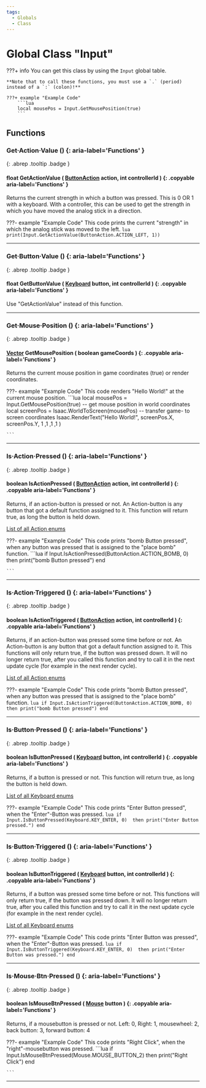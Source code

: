 ```yaml
---
tags:
  - Globals
  - Class
---
```

# Global Class "Input"

???+ info
    You can get this class by using the `Input` global table.

    **Note that to call these functions, you must use a `.` (period) instead of a `:` (colon)!**

    ???+ example "Example Code"
        ```lua
        local mousePos = Input.GetMousePosition(true)
        ```

## Functions
### Get·Action·Value () {: aria-label='Functions' }
[ ](#){: .abrep .tooltip .badge }
#### float GetActionValue ( [ButtonAction](enums/ButtonAction.md) action, int controllerId ) {: .copyable aria-label='Functions' }

Returns the current strength in which a button was pressed. This is 0 OR 1 with a keyboard. With a controller, this can be used to get the strength in which you have moved the analog stick in a direction.

???- example "Example Code"
    This code prints the current "strength" in which the analog stick was moved to the left.
    ```lua
    print(Input.GetActionValue(ButtonAction.ACTION_LEFT, 1))
    ```

___
### Get·Button·Value () {: aria-label='Functions' }
[ ](#){: .abrep .tooltip .badge }
#### float GetButtonValue ( [Keyboard](enums/Keyboard.md) button, int controllerId ) {: .copyable aria-label='Functions' }

Use "GetActionValue" instead of this function.
___
### Get·Mouse·Position () {: aria-label='Functions' }
[ ](#){: .abrep .tooltip .badge }
#### [Vector](Vector.md) GetMousePosition ( boolean gameCoords ) {: .copyable aria-label='Functions' }

Returns the current mouse position in game coordinates (true) or render coordinates.

???- example "Example Code"
    This code renders "Hello World!" at the current mouse position.
    ```lua
    local mousePos = Input.GetMousePosition(true) -- get mouse position in world coordinates
    local screenPos = Isaac.WorldToScreen(mousePos) -- transfer game- to screen coordinates
    Isaac.RenderText("Hello World!", screenPos.X, screenPos.Y, 1 ,1 ,1 ,1 )

    ```

___
### Is·Action·Pressed () {: aria-label='Functions' }
[ ](#){: .abrep .tooltip .badge }
#### boolean IsActionPressed ( [ButtonAction](enums/ButtonAction.md) action, int controllerId ) {: .copyable aria-label='Functions' }

Returns, if an action-button is pressed or not. An Action-button is any button that got a default function assigned to it. This function will return true, as long the button is held down.

[List of all Action enums](enums/ButtonAction.md)

???- example "Example Code"
    This code prints "bomb Button pressed", when any button was pressed that is assigned to the "place bomb" function.
    ```lua
    if Input.IsActionPressed(ButtonAction.ACTION_BOMB, 0)  then
        print("bomb Button pressed")
    end

    ```
___
### Is·Action·Triggered () {: aria-label='Functions' }
[ ](#){: .abrep .tooltip .badge }
#### boolean IsActionTriggered ( [ButtonAction](enums/ButtonAction.md) action, int controllerId ) {: .copyable aria-label='Functions' }

Returns, if an action-button was pressed some time before or not. An Action-button is any button that got a default function assigned to it. This functions will only return true, if the button was pressed down. It will no longer return true, after you called this function and try to call it in the next update cycle (for example in the next render cycle).

[List of all Action enums](enums/ButtonAction.md)

???- example "Example Code"
    This code prints "bomb Button pressed", when any button was pressed that is assigned to the "place bomb" function.
    ```lua
    if Input.IsActionTriggered(ButtonAction.ACTION_BOMB, 0)  then
        print("bomb Button pressed")
    end
    ```
___
### Is·Button·Pressed () {: aria-label='Functions' }
[ ](#){: .abrep .tooltip .badge }
#### boolean IsButtonPressed ( [Keyboard](enums/Keyboard.md) button, int controllerId ) {: .copyable aria-label='Functions' }

Returns, if a button is pressed or not. This function will return true, as long the button is held down.

[List of all Keyboard enums](enums/Keyboard.md)

???- example "Example Code"
    This code prints "Enter Button pressed", when the "Enter"-Button was pressed.
    ```lua
    if Input.IsButtonPressed(Keyboard.KEY_ENTER, 0)  then
        print("Enter Button pressed.")
    end
    ```
___
### Is·Button·Triggered () {: aria-label='Functions' }
[ ](#){: .abrep .tooltip .badge }
#### boolean IsButtonTriggered ( [Keyboard](enums/Keyboard.md) button, int controllerId ) {: .copyable aria-label='Functions' }

Returns, if a button was pressed some time before or not. This functions will only return true, if the button was pressed down. It will no longer return true, after you called this function and try to call it in the next update cycle (for example in the next render cycle).

[List of all Keyboard enums](enums/Keyboard.md)

???- example "Example Code"
    This code prints "Enter Button was pressed", when the "Enter"-Button was pressed.
    ```lua
    if Input.IsButtonTriggered(Keyboard.KEY_ENTER, 0)  then
        print("Enter Button was pressed.")
    end
    ```
___
### Is·Mouse·Btn·Pressed () {: aria-label='Functions' }
[ ](#){: .abrep .tooltip .badge }
#### boolean IsMouseBtnPressed ( [Mouse](enums/Mouse.md) button ) {: .copyable aria-label='Functions' }

Returns, if a mousebutton is pressed or not.
Left: 0, Right: 1, mousewheel: 2, back button: 3, forward button: 4

???- example "Example Code"
    This code prints "Right Click", when the "right"-mousebutton was pressed.
    ```lua
    if Input.IsMouseBtnPressed(Mouse.MOUSE_BUTTON_2)  then
        print("Right Click")
    end

    ```

___
